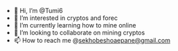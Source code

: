- 👋 Hi, I’m @Tumi6
- 👀 I’m interested in cryptos and forec
- 🌱 I’m currently learning how to mine online 
- 💞️ I’m looking to collaborate on mining cryptos 
- 📫 How to reach me @sekhobeshoaepane@gmail.com

<!---
Tumi6/Tumi6 is a ✨ special ✨ repository because its `README.md` (this file) appears on your GitHub profile.
You can click the Preview link to take a look at your changes.
--->
